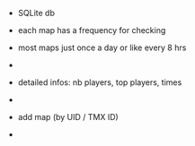 - SQLite db
- each map has a frequency for checking
- most maps just once a day or like every 8 hrs

-

- detailed infos: nb players, top players, times
-



- add map (by UID / TMX ID)
-
